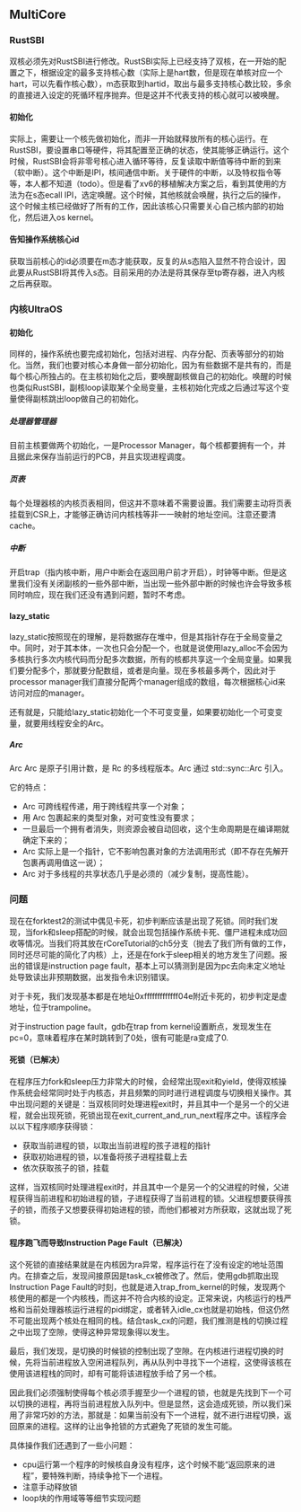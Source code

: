 ## MultiCore

### RustSBI

双核必须先对RustSBI进行修改。RustSBI实际上已经支持了双核，在一开始的配置之下，根据设定的最多支持核心数（实际上是hart数，但是现在单核对应一个hart，可以先看作核心数），m态获取到hartid，取出与最多支持核心数比较，多余的直接进入设定的死循环程序抛弃。但是这并不代表支持的核心就可以被唤醒。

#### 初始化

实际上，需要让一个核先做初始化，而非一开始就释放所有的核心运行。在RustSBI，要设置串口等硬件，将其配置至正确的状态，使其能够正确运行。这个时候，RustSBI会将非零号核心进入循环等待，反复读取中断值等待中断的到来（软中断）。这个中断是IPI，核间通信中断。关于硬件的中断，以及特权指令等等，本人都不知道（todo）。但是看了xv6的移植解决方案之后，看到其使用的方法为在s态ecall IPI，选定唤醒。这个时候，其他核就会唤醒，执行之后的操作，这个时候主核已经做好了所有的工作，因此该核心只需要关心自己核内部的初始化，然后进入os kernel。

#### 告知操作系统核心id

获取当前核心的id必须要在m态才能获取，反复的从s态陷入显然不符合设计，因此要从RustSBI将其传入s态。目前采用的办法是将其保存至tp寄存器，进入内核之后再获取。

### 内核UltraOS

#### 初始化

同样的，操作系统也要完成初始化，包括对进程、内存分配、页表等部分的初始化。当然，我们也要对核心本身做一部分初始化，因为有些数据不是共有的，而是每个核心所独占的。在主核初始化之后，要唤醒副核做自己的初始化。唤醒的时候也类似RustSBI，副核loop读取某个全局变量，主核初始化完成之后通过写这个变量使得副核跳出loop做自己的初始化。

##### 处理器管理器

目前主核要做两个初始化，一是Processor Manager，每个核都要拥有一个，并且据此来保存当前运行的PCB，并且实现进程调度。

##### 页表

每个处理器核的内核页表相同，但这并不意味着不需要设置。我们需要主动将页表挂载到CSR上，才能够正确访问内核栈等非一一映射的地址空间。注意还要清cache。

##### 中断

开启trap（指内核中断，用户中断会在返回用户前才开启），时钟等中断。但是这里我们没有关闭副核的一些外部中断，当出现一些外部中断的时候也许会导致多核同时响应，现在我们还没有遇到问题，暂时不考虑。

#### lazy_static

lazy_static按照现在的理解，是将数据存在堆中，但是其指针存在于全局变量之中。同时，对于其本体，一次也只会分配一个，也就是说使用lazy_alloc不会因为多核执行多次内核代码而分配多次数据，所有的核都共享这一个全局变量。如果我们要分配多个，那就要分配数组，或者是向量。现在多核最多两个，因此对于processor manager我们直接分配两个manager组成的数组，每次根据核心id来访问对应的manager。

还有就是，只能给lazy_static初始化一个不可变变量，如果要初始化一个可变变量，就要用线程安全的Arc。

##### Arc
Arc
Arc 是原子引用计数，是 Rc 的多线程版本。Arc 通过 std::sync::Arc 引入。

它的特点：

- Arc 可跨线程传递，用于跨线程共享一个对象；
- 用 Arc 包裹起来的类型对象，对可变性没有要求；
- 一旦最后一个拥有者消失，则资源会被自动回收，这个生命周期是在编译期就确定下来的；
- Arc 实际上是一个指针，它不影响包裹对象的方法调用形式（即不存在先解开包裹再调用值这一说）；
- Arc 对于多线程的共享状态几乎是必须的（减少复制，提高性能）。


### 问题

现在在forktest2的测试中偶见卡死，初步判断应该是出现了死锁。同时我们发现，当fork和sleep搭配的时候，就会出现包括操作系统卡死、僵尸进程未成功回收等情况。当我们将其放在rCoreTutorial的ch5分支（抛去了我们所有做的工作，同时还尽可能的简化了内核）上，还是在fork于sleep相关的地方发生了问题。报出的错误是instruction page fault，基本上可以猜测到是因为pc去向未定义地址处导致读出非预期数据，出发指令未识别错误。

对于卡死，我们发现基本都是在地址0xfffffffffffff04e附近卡死的，初步判定是虚地址，位于trampoline。

对于instruction page fault，gdb在trap from kernel设置断点，发现发生在pc=0，意味着程序在某时跳转到了0处，很有可能是ra变成了0.

#### 死锁（已解决）

在程序压力fork和sleep压力非常大的时候，会经常出现exit和yield，使得双核操作系统会经常同时处于内核态，并且频繁的同时进行进程调度与切换相关操作。其中出现问题的关键是：当双核同时处理进程exit时，并且其中一个是另一个的父进程，就会出现死锁，死锁出现在exit_current_and_run_next程序之中。该程序会以以下程序顺序获得锁：
- 获取当前进程的锁，以取出当前进程的孩子进程的指针
- 获取初始进程的锁，以准备将孩子进程挂载上去
- 依次获取孩子的锁，挂载

这样，当双核同时处理进程exit时，并且其中一个是另一个的父进程的时候，父进程获得当前进程和初始进程的锁，子进程获得了当前进程的锁。父进程想要获得孩子的锁，而孩子又想要获得初始进程的锁，而他们都被对方所获取，这就出现了死锁。


#### 程序跑飞而导致Instruction Page Fault（已解决）

这个死锁的直接结果就是在内核因为ra异常，程序运行在了没有设定的地址范围内。在排查之后，发现间接原因是task_cx被修改了。然后，使用gdb抓取出现Instruction Page Fault的时刻，也就是进入trap_from_kernel的时候，发现两个核使用的都是一个内核栈，而这并不符合内核的设定。正常来说，内核运行的栈严格和当前处理器核运行进程的pid绑定，或者转入idle_cx也就是初始栈，但这仍然不可能出现两个核处在相同的栈。结合task_cx的问题，我们推测是栈的切换过程之中出现了空隙，使得这种异常现象得以发生。

最后，我们发现，是切换的时候锁的控制出现了空隙。在内核进行进程切换的时候，先将当前进程放入空闲进程队列，再从队列中寻找下一个进程，这使得该核在使用该进程栈的同时，却有可能将该进程放手给了另一个核。

因此我们必须强制使得每个核必须手握至少一个进程的锁，也就是先找到下一个可以切换的进程，再将当前进程放入队列中。但是显然，这会造成死锁，所以我们采用了非常巧妙的方法，那就是：如果当前没有下一个进程，就不进行进程切换，返回原来的进程。这样的让出争抢锁的方式避免了死锁的发生可能。

具体操作我们还遇到了一些小问题：
- cpu运行第一个程序的时候核自身没有程序，这个时候不能“返回原来的进程”，要特殊判断，持续争抢下一个进程。
- 注意手动释放锁
- loop块的作用域等等细节实现问题